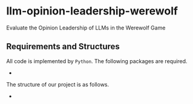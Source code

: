# llm-opinion-leadership-werewolf
 Evaluate the Opinion Leadership of LLMs in the Werewolf Game

## Requirements and Structures
All code is implemented by ```Python```. The following packages are required.

 -

The structure of our project is as follows.

-